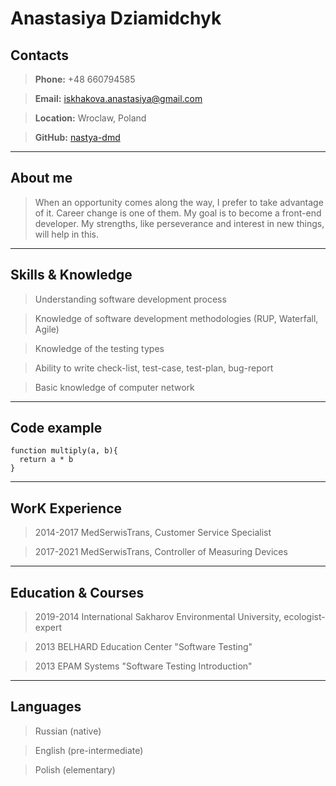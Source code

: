 # Anastasiya Dziamidchyk

## Contacts
>**Phone:** +48 660794585

>**Email:** iskhakova.anastasiya@gmail.com 

>**Location:** Wroclaw, Poland

>**GitHub:** [nastya-dmd](https://github.com/nastya-dmd)

*****

## About me
>When an opportunity comes along the way, I prefer to take advantage of it. Career change is one of them. My goal is to become a front-end developer.
My strengths, like perseverance and interest in new things, will help in this.

*****

## Skills & Knowledge
>Understanding software development process

>Knowledge of software development methodologies (RUP, Waterfall, Agile)

>Knowledge of the testing types

>Ability to write check-list, test-case, test-plan, bug-report

>Basic knowledge of computer network

*****

## Code example
```
function multiply(a, b){
  return a * b
}
```
*****

## WorK Experience
>2014-2017 MedSerwisTrans, Customer Service Specialist 

>2017-2021 MedSerwisTrans, Controller of Measuring Devices

*****

## Education & Courses
>2019-2014 International Sakharov Environmental University, ecologist-expert

>2013 BELHARD Education Center "Software Testing"

>2013 EPAM Systems "Software Testing Introduction"

*****

## Languages
>Russian (native)

>English (pre-intermediate)

>Polish (elementary)






